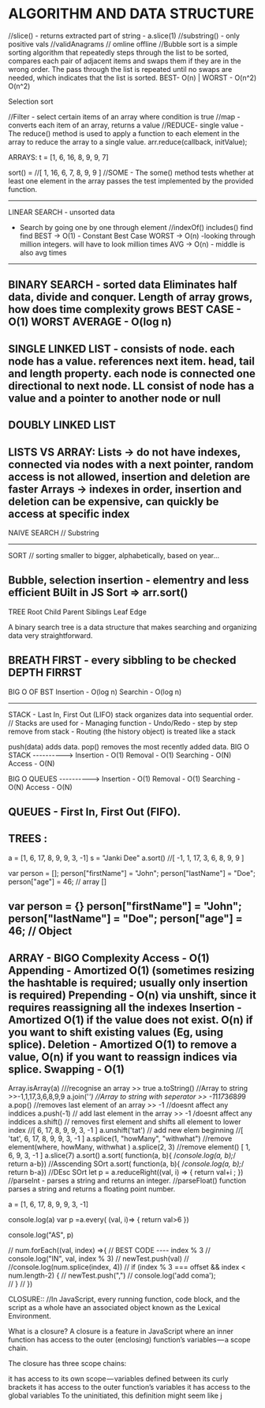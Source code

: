 # ALGORITHM AND DATA STRUCTURE

//slice() - returns extracted part of string -  a.slice(1)
//substring() - only positive vals
//validAnagrams
// omline offline
//Bubble sort is a simple sorting algorithm that repeatedly steps through the list to be sorted, compares each pair of adjacent items and swaps them if they are in the wrong order. The pass through the list is repeated until no swaps are needed, which indicates that the list is sorted.
BEST- O(n)  |  WORST - O(n^2)	O(n^2)

Selection sort 

//Filter - select certain items of an array where condition is true
//map -converts each item of an array, returns a value
//REDUCE- single value - The reduce() method is used to apply a function to each element in the array to reduce the array to a single value. arr.reduce(callback, initValue);

ARRAYS:
t = [1, 6, 16, 8, 9, 9, 7]

sort() =  //[ 1, 16, 6, 7, 8, 9, 9 ]
//SOME - The some() method tests whether at least one element in the array passes the test implemented by the provided function.


---------------------------------------------
LINEAR SEARCH - unsorted data
- Search by going one by one through element
//indexOf() includes()  find  find
BEST -> O(1) - Constant Best Case
WORST -> O(n) -looking through million integers. will have to look million times
AVG -> O(n) - middle is also avg times
---------------------------------------------
BINARY SEARCH - sorted data
Eliminates half data, divide and conquer.
Length of array grows, how does time complexity grows
BEST CASE - O(1)
WORST AVERAGE - O(log n)
---------------------------------------------
SINGLE LINKED LIST - consists of node. each node has a value.  references next item. head, tail and length property. each node is connected one directional to next node.
LL consist of node has a value and a pointer to another node or null
---------------------------------------------
DOUBLY LINKED LIST
---------------------------------------------
LISTS VS ARRAY:
Lists -> do not have indexes, connected via nodes with a next pointer, random access is not allowed, insertion and deletion are faster
Arrays -> indexes in order, insertion and deletion can be expensive, can quickly be access at specific index
---------------------------------------------


NAIVE SEARCH
// Substring

---------------------------------------------
SORT
// sorting smaller to bigger, alphabetically, based on year...

Bubble, selection insertion - elementry and less efficient
BUilt in JS Sort
=> arr.sort()
---------------------------------------------
TREE 
Root
Child 
Parent
Siblings
Leaf 
Edge

A binary search tree is a data structure that makes searching and organizing data very straightforward.

BREATH FIRST - every sibbling to be checked
DEPTH FIRRST
---------------------------------------------
BIG O OF BST
Insertion - O(log n)
Searchin - O(log n)

---------------------------------------------
STACK - Last In, First Out (LIFO)
stack organizes data into sequential order.
// Stacks are used for
    - Managing function
    - Undo/Redo - step by step remove from stack
    - Routing (the history object) is treated like a stack
    
push(data) adds data.
pop() removes the most recently added data.
    BIG O STACK ---------->
    Insertion - O(1)
    Removal  - O(1)
    Searching - O(N)
    Access - O(N)

  BIG O QUEUES ---------->
    Insertion - O(1)
    Removal  - O(1)
    Searching - O(N)
    Access - O(N)

QUEUES - First In, First Out (FIFO). 
---------------------------------------------
TREES :
---------------------------------------------


a = [1, 6, 17, 8, 9, 9, 3, -1]
s = "Janki Dee"
a.sort() //[ -1, 1, 17, 3, 6, 8, 9, 9 ]

var person = [];
person["firstName"] = "John";
person["lastName"] = "Doe";
person["age"] = 46;
// array []

var person = {}
person["firstName"] = "John";
person["lastName"] = "Doe";
person["age"] = 46;
// Object
---------------------------------------------
ARRAY - BIGO Complexity
Access - O(1)
Appending - Amortized O(1) (sometimes resizing the hashtable is required; usually only insertion is required)
Prepending - O(n) via unshift, since it requires reassigning all the indexes
Insertion - Amortized O(1) if the value does not exist. O(n) if you want to shift existing values (Eg, using splice).
Deletion - Amortized O(1) to remove a value, O(n) if you want to reassign indices via splice.
Swapping - O(1)
---------------------------------------------

Array.isArray(a) ///recognise an array  >> true
a.toString()     //Array to string  >>-1,1,17,3,6,8,9,9
a.join('*')      //Array to string with seperator >> -1*1*17*3*6*8*9*9
a.pop()          //removes last element of an array  >> -1 //doesnt affect any inddices
a.push(-1)       // add last element in the array >> -1 /doesnt affect any inddices
a.shift()        // removes first element and shifts all element to lower index //[ 6, 17, 8, 9, 9, 3, -1 ]
a.unshift('tat')  // add new elem beginning //[ 'tat', 6, 17, 8, 9, 9, 3, -1 ]
a.splice(1, "howMany", "withwhat")        //remove element(where, howMany, withwhat ) 
a.splice(2, 3)                          //remove element() [ 1, 6, 9, 3, -1 ]
a.slice(7)
a.sort()
a.sort( function(a, b){ /*console.log(a, b);*/ return a-b}) //Asscending SOrt
a.sort( function(a, b){ /*console.log(a, b);*/ return b-a}) //DEsc SOrt
let p = a.reduceRight((val, i) => {
    return val+i ;
})
//parseInt - parses a string and returns an integer.
//parseFloat() function parses a string and returns a floating point number.

a = [1, 6, 17, 8, 9, 9, 3, -1]

console.log(a)
var p =a.every( (val, i)=> {
    return val>6
 })

console.log("AS", p)


// num.forEach((val, index) =>{
//     BEST CODE ---- index % 3
//     console.log("IN", val, index % 3)
//     newTest.push(val)
//     //console.log(num.splice(index, 4))
//     if (index % 3 === offset && index < num.length-2) {
//       newTest.push(",")
//       console.log('add coma');    
//     }
//   })

CLOSURE::
//In JavaScript, every running function, code block, and the script as a whole have an associated object known as the Lexical Environment.
<!-- /In JavaScript, whenever you declare a function inside another function, the inside function(s) is/are recreated again each time the outside function is called.) -->
What is a closure?
A closure is a feature in JavaScript where an inner function has access to the outer (enclosing) function’s variables — a scope chain.

The closure has three scope chains:

it has access to its own scope — variables defined between its curly brackets
it has access to the outer function’s variables
it has access to the global variables
To the uninitiated, this definition might seem like j

